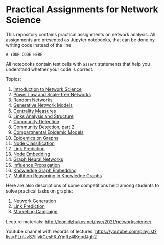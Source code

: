 # Practical Assignments for Network Science

This repository contains practical assignments on network analysis. All assignments are presented as Jupyter notebooks, that can be done by writing code instead of the line 
```
# YOUR CODE HERE
```
All notebooks contain test cells with `assert` statements that help you understand whether your code is correct.

Topics:
1. [Introduction to Network Science](assignment_intro/assignment.ipynb)
2. [Power Law and Scale-free Networks](assignment_power_law/assignment.ipynb)
3. [Random Networks](assignment_random_networks/assignment.ipynb)
4. [Generative Network Models](assignment_generative_network_models/assignment.ipynb)
5. [Centrality Measures](assignment_centrality_measures/assignment.ipynb)
6. [Links Analysis and Structure](assignment_link_structure/assignment.ipynb)
7. [Community Detection](assignment_communities/assignment.ipynb)
8. [Community Detection, part 2](assignment_communities_2/assignment.ipynb)
9. [Compartmental Epidemic Models](assignment_compartmental_epidemics/assignment.ipynb)
10. [Epidemics on Graphs](assignment_epidemics_on_graphs/assignment.ipynb)
11. [Node Classification](assignment_node_classification/assignment.ipynb)
12. [Link Prediction](assignment_link_prediction/assignment.ipynb)
13. [Node Embedding](assignment_node_embedding/assignment.ipynb)
14. [Graph Neural Networks](assignment_graph_neural_networks/assignment.ipynb)
15. [Influence Propagation](assignment_influence_agents/assignment.ipynb)
16. [Knowledge Graph Embedding](assignment_knowledge_graph_embeddings/assignment.ipynb)
17. [Multihop Reasoning in Knowledge Graphs](assignment_multihop/assignment.ipynb)

Here are also descriptions of some competitions held among students to solve practical tasks on graphs:
1. [Network Generation](competition_network_generation/competition.ipynb)
2. [Link Prediction](competition_link_prediction/competition.ipynb)
3. [Marketing Campaign](competition_marketing_campaign/competition.ipynb)

Lecture materials: http://leonidzhukov.net/hse/2021/networkscience/

Youtube channel with records of lectures: https://youtube.com/playlist?list=PLriUvS7IljvkGesFRuYjqRz4lKgodJgh2
